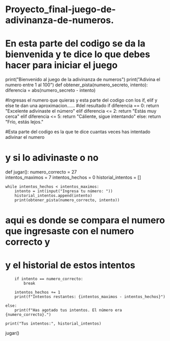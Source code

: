 # Proyecto_final-juego-de-adivinanza-de-numeros.
# En esta parte del codigo se da la bienvenida y te dice lo que debes hacer para iniciar el juego
print("Bienvenido al juego de la adivinanza de numeros")
print("Adivina el numero entre 1 al 100")
def obtener_pista(numero_secreto, intento):
    diferencia = abs(numero_secreto - intento)

#Ingresas el numero que quieras y esta parte del codigo con los if, elif y else te dan una aproximacion......
#del resultado
    if diferencia == 0:
        return "Excelente adivinaste el número"
    elif diferencia <= 2: 
        return "Estás muy cerca"
    elif diferencia <= 5:
        return "Cáliente, sigue intentando"
    else:
        return "Frío, estás lejos."

#Esta parte del codigo es la que te dice cuantas veces has intentado adivinar el numero 
# y si lo adivinaste o no
def jugar():
    numero_correcto = 27            
    intentos_maximos = 7
    intentos_hechos = 0
    historial_intentos = []

    while intentos_hechos < intentos_maximos:
        intento = int(input("Ingresa tu número: "))
        historial_intentos.append(intento)
        print(obtener_pista(numero_correcto, intento))
        
 # aqui es donde se compara el numero que ingresaste con el numero correcto y
 # y el historial de estos intentos
        if intento == numero_correcto:
            break

        intentos_hechos += 1
        print(f"Intentos restantes: {intentos_maximos - intentos_hechos}")

    else:
        print(f"Has agotado tus intentos. El número era {numero_correcto}.")
    
    print("Tus intentos:", historial_intentos)
jugar()
